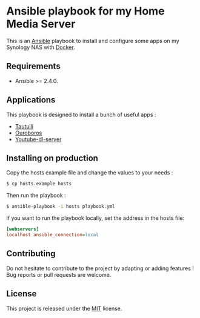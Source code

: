 # Ansible playbook for my Home Media Server

This is an [Ansible](https://www.ansible.com) playbook to install and configure some apps on my Synology NAS with [Docker](https://www.docker.com).

## Requirements

+ Ansible >= 2.4.0.

## Applications

This playbook is designed to install a bunch of useful apps :

+ [Tautulli](https://tautulli.com/)
+ [Ouroboros](https://github.com/pyouroboros/ouroboros)
+ [Youtube-dl-server](https://github.com/manbearwiz/youtube-dl-server)

## Installing on production

Copy the hosts example file and change the values to your needs :

```bash
$ cp hosts.example hosts
```

Then run the playbook :

```bash
$ ansible-playbook -i hosts playbook.yml
```

If you want to run the playbook locally, set the address in the hosts file:
```ini
[webservers]
localhost ansible_connection=local
```

## Contributing

Do not hesitate to contribute to the project by adapting or adding features ! Bug reports or pull requests are welcome.

## License

This project is released under the [MIT](http://opensource.org/licenses/MIT) license.
